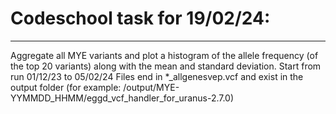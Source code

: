 # Codeschool task for 19/02/24:
--------------------------------------------------------------
Aggregate all MYE variants and plot a histogram of the allele frequency (of the top 20 variants) along with the mean and standard deviation.
Start from run 01/12/23 to 05/02/24
Files end in *_allgenesvep.vcf and exist in the output folder (for example: /output/MYE-YYMMDD_HHMM/eggd_vcf_handler_for_uranus-2.7.0)